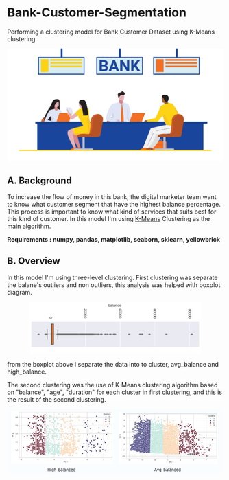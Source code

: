# Bank-Customer-Segmentation
Performing a clustering model for Bank Customer Dataset using K-Means clustering 


<p align="center">
<img src = "https://github.com/Samuel-the-crack/Bank-Customer-Segmentation/blob/main/Picture/Increasing-Customer-Loyalty-in-the-Banking-Industry.png" width = '800'>

## A. Background 
To increase the flow of money in this bank, the digital marketer team want to know what customer segment that have the highest balance percentage. This process is important to know what kind of services that suits best for this kind of customer. In this model I'm using [K-Means](https://scikit-learn.org/stable/modules/generated/sklearn.cluster.KMeans.html) Clustering as the main algorithm. 

**Requirements : numpy, pandas, matplotlib, seaborn, sklearn, yellowbrick**
  
## B. Overview 
In this model I'm using three-level clustering. First clustering was separate the balane's outliers and non outliers, this analysis was helped with boxplot diagram.
<p align='center'>
<img src = "https://github.com/Samuel-the-crack/Bank-Customer-Segmentation/blob/main/Picture/boxplot.JPG" width = '400'>

from the boxplot above I separate the data into to cluster, avg_balance and high_balance. 

The second clustering was the use of K-Means clustering algorithm based on "balance", "age", "duration" for each cluster in first clustering, and this is the result of the second clustering.
<p align='center'>
<img src = "https://github.com/Samuel-the-crack/Bank-Customer-Segmentation/blob/main/Picture/Cluster.JPG" width = '500'>
